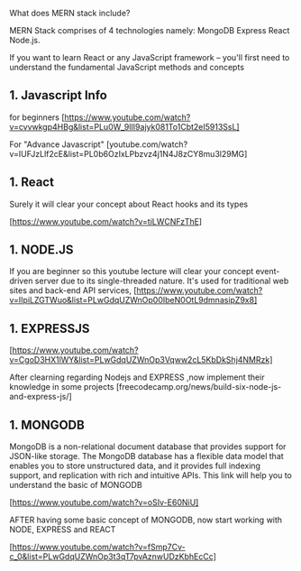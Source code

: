 What does MERN stack include?

MERN Stack comprises of 4 technologies namely:
MongoDB
Express
React 
Node.js.


If you want to learn React or any JavaScript framework – you'll first need to understand the fundamental JavaScript methods and concepts
## 1. Javascript Info
for beginners
[https://www.youtube.com/watch?v=cvvwkgp4HBg&list=PLu0W_9lII9ajyk081To1Cbt2eI5913SsL]
 
For  "Advance Javascript"
[youtube.com/watch?v=IUFJzLlf2cE&list=PL0b6OzIxLPbzvz4j1N4J8zCY8mu3l29MG]


## 1. React
Surely it  will clear your concept about React hooks and its types

[https://www.youtube.com/watch?v=tiLWCNFzThE]


## 1. NODE.JS
If you are beginner so this youtube lecture will clear your concept event-driven server due to its single-threaded nature. It's used for traditional web sites and back-end API services, 
[https://www.youtube.com/watch?v=IIpiLZGTWuo&list=PLwGdqUZWnOp00IbeN0OtL9dmnasipZ9x8]




## 1. EXPRESSJS
[https://www.youtube.com/watch?v=CgoD3HX1lWY&list=PLwGdqUZWnOp3Vqww2cL5KbDkShj4NMRzk]

After clearning regarding Nodejs and EXPRESS ,now implement their knowledge in some projects
[freecodecamp.org/news/build-six-node-js-and-express-js/]




## 1. MONGODB

MongoDB is a non-relational document database that provides support for JSON-like storage. The MongoDB database has a flexible data model that enables you to store unstructured data, and it provides full indexing support, and replication with rich and intuitive APIs.
This link will help you to understand the basic of MONGODB

[https://www.youtube.com/watch?v=oSIv-E60NiU]

AFTER having some basic concept of MONGODB, now start working with NODE, EXPRESS and REACT

[https://www.youtube.com/watch?v=fSmp7Cv-c_0&list=PLwGdqUZWnOp3t3qT7pvAznwUDzKbhEcCc]